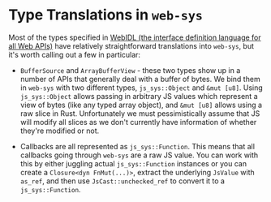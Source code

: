 # Type Translations in `web-sys`

Most of the types specified in [WebIDL (the interface definition language for
all Web APIs)][webidl] have relatively straightforward translations into
`web-sys`, but it's worth calling out a few in particular:

* `BufferSource` and `ArrayBufferView` - these two types show up in a number of
  APIs that generally deal with a buffer of bytes. We bind them in `web-sys`
  with two different types, `js_sys::Object` and `&mut [u8]`. Using
  `js_sys::Object` allows passing in arbitrary JS values which represent a view
  of bytes (like any typed array object), and `&mut [u8]` allows using a raw
  slice in Rust. Unfortunately we must pessimistically assume that JS will
  modify all slices as we don't currently have information of whether they're
  modified or not.

* Callbacks are all represented as `js_sys::Function`. This means that all
  callbacks going through `web-sys` are a raw JS value. You can work with this
  by either juggling actual `js_sys::Function` instances or you can create a
  `Closure<dyn FnMut(...)>`, extract the underlying `JsValue` with `as_ref`, and
  then use `JsCast::unchecked_ref` to convert it to a `js_sys::Function`.

[webidl]: https://heycam.github.io/webidl/
